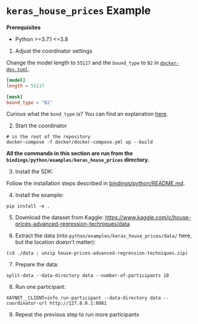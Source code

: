 # `keras_house_prices` Example

**Prerequisites**

- Python >=3.7.1 <=3.8

1. Adjust the coordinator settings

Change the model length to `55117` and the `bound_type` to `B2`
in [`docker-dev.toml`](../../../../configs/docker-dev.toml).

```toml
[model]
length = 55117

[mask]
bound_type = "B2"
```

Curious what the `bond_type` is? You can find an explanation [here](https://docs.rs/xaynet-core/0.2.0/xaynet_core/mask/index.html#bound-type).

2. Start the coordinator

```shell
# in the root of the repository
docker-compose -f docker/docker-compose.yml up --build
```

**All the commands in this section are run from the
`bindings/python/examples/keras_house_prices` directory.**

3. Install the SDK:

Follow the installation steps described in [bindings/python/README.md](../../README.md).

4. Install the example:

```shell
pip install -e .
```

5. Download the dataset from Kaggle:
   https://www.kaggle.com/c/house-prices-advanced-regression-techniques/data

6. Extract the data (into
   `python/examples/keras_house_prices/data/` here, but the
   location doesn't matter):

```shell
(cd ./data ; unzip house-prices-advanced-regression-techniques.zip)
```

7. Prepare the data:

```shell
split-data --data-directory data --number-of-participants 10
```

8.  Run one participant:

```shell
XAYNET__CLIENT=info run-participant --data-directory data --coordinator-url http://127.0.0.1:8081
```

9. Repeat the previous step to run more participants
